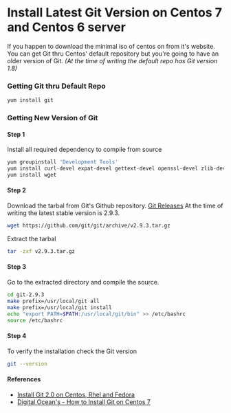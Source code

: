 # Install Latest Git Version on Centos 7 and Centos 6 server

If you happen to download the minimal iso of centos on from it's website. You can get Git thru Centos' default repository but you're going to have an older version of Git. _(At the time of writing the default repo has Git version 1.8)_

### Getting Git thru Default Repo

```bash
yum install git
```

### Getting New Version of Git

#### Step 1

Install all required dependency to compile from source

```bash
yum groupinstall 'Development Tools'
yum install curl-devel expat-devel gettext-devel openssl-devel zlib-devel perl-ExtUtils-MakeMaker
yum install wget
```

#### Step 2

Download the tarbal from Git's Github repository. [Git Releases](https://github.com/git/git/releases)
At the time of writing the latest stable version is 2.9.3.

```bash
wget https://github.com/git/git/archive/v2.9.3.tar.gz
```

Extract the tarbal

```bash
tar -zxf v2.9.3.tar.gz
```

#### Step 3

Go to the extracted directory and compile the source.

```bash
cd git-2.9.3
make prefix=/usr/local/git all
make prefix=/usr/local/git install
echo "export PATH=$PATH:/usr/local/git/bin" >> /etc/bashrc
source /etc/bashrc
```

#### Step 4

To verify the installation check the Git version

```bash
git --version
```
 
#### References

- [Install Git 2.0 on Centos, Rhel and Fedora](http://tecadmin.net/install-git-2-0-on-centos-rhel-fedora/)
- [Digital Ocean's - How to Install Git on Centos 7](https://www.digitalocean.com/community/tutorials/how-to-install-git-on-centos-7)
